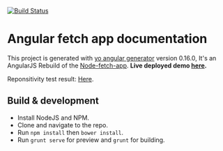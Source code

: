 [![Build Status](https://travis-ci.org/ElRakabawi/angular-fetch-app.svg?branch=master)](https://travis-ci.org/ElRakabawi/angular-fetch-app)
# Angular fetch app documentation 

This project is generated with [yo angular generator](https://github.com/yeoman/generator-angular)
version 0.16.0,
It's an AngularJS Rebuild of the [Node-fetch-app](https://github.com/ElRakabawi/node-fetch-app).
**Live deployed demo [here](https://elrakabawi.github.io/afa).**

Reponsitivity test result: [Here](https://www.responsinator.com/?url=https%3A%2F%2Felrakabawi.github.io%2Fafa).

## Build & development
* Install NodeJS and NPM.
* Clone and navigate to the repo.
* Run `npm install` then `bower install`.
* Run `grunt serve` for preview and `grunt` for building.
